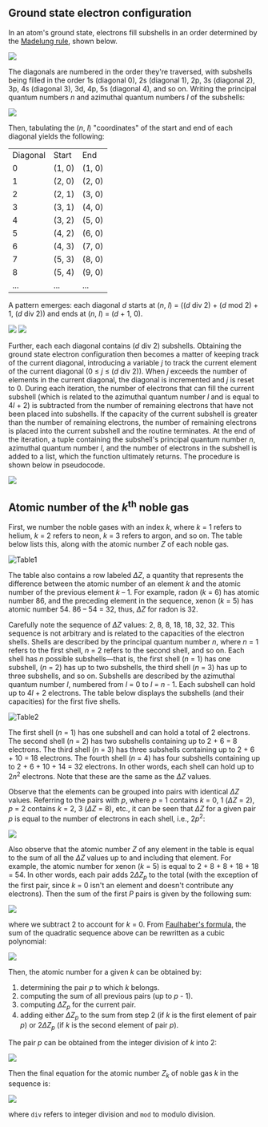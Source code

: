 
## Ground state electron configuration

In an atom's ground state, electrons fill subshells in an order determined by the
[Madelung rule](https://en.wikipedia.org/wiki/Aufbau_principle#Madelung_energy_ordering_rule),
shown below.

<img src="images/madelung_rule.png">

The diagonals are numbered in the order they're traversed, with subshells being
filled in the order 1s (diagonal 0), 2s (diagonal 1), 2p, 3s (diagonal 2),
3p, 4s (diagonal 3), 3d, 4p, 5s (diagonal 4), and so on. Writing the principal
quantum numbers <em>n</em> and azimuthal quantum numbers <em>l</em> of the
subshells:

<img src="images/madelung_table.png">

Then, tabulating the (<em>n</em>, <em>l</em>) "coordinates" of the start and
end of each diagonal yields the following:

<table>
  <tr>
    <td>Diagonal</td>
    <td>Start</td>
    <td>End</td>
  </tr>
  <tr>
    <td>0</td>
    <td>(1, 0)</td>
    <td>(1, 0)</td>
  </tr>
  <tr>
    <td>1</td>
    <td>(2, 0)</td>
    <td>(2, 0)</td>
  </tr>
  <tr>
    <td>2</td>
    <td>(2, 1)</td>
    <td>(3, 0)</td>
  </tr>
  <tr>
    <td>3</td>
    <td>(3, 1)</td>
    <td>(4, 0)</td>
  </tr>
  <tr>
    <td>4</td>
    <td>(3, 2)</td>
    <td>(5, 0)</td>
  </tr>
  <tr>
    <td>5</td>
    <td>(4, 2)</td>
    <td>(6, 0)</td>
  </tr>
  <tr>
    <td>6</td>
    <td>(4, 3)</td>
    <td>(7, 0)</td>
  </tr>
  <tr>
    <td>7</td>
    <td>(5, 3)</td>
    <td>(8, 0)</td>
  </tr>
  <tr>
    <td>8</td>
    <td>(5, 4)</td>
    <td>(9, 0)</td>
  </tr>
  <tr>
    <td>...</td>
    <td>...</td>
    <td>...</td>
  </tr>
</table>

A pattern emerges: each diagonal <em>d</em> starts at (<em>n</em>, <em>l</em>)
= ((<em>d</em> div 2) + (<em>d</em> mod 2) + 1, (<em>d</em> div 2))
and ends at (<em>n</em>, <em>l</em>) = (<em>d</em> + 1, 0).

<img src="images/eqn_start.png">

<img src="images/eqn_end.png">

Further, each each diagonal contains (<em>d</em> div 2) subshells. Obtaining
the ground state electron configuration then becomes a matter of keeping track
of the current diagonal, introducing a variable <em>j</em> to track the current
element of the current diagonal (0 ≤ <em>j</em> ≤ (<em>d</em> div 2)). When
<em>j</em> exceeds the number of elements in the current diagonal, the diagonal
is incremented and <em>j</em> is reset to 0. During each iteration, the number
of electrons that can fill the current subshell (which is related to the
azimuthal quantum number <em>l</em> and is equal to 4<em>l</em> + 2) is
subtracted from the number of remaining electrons that have not been placed
into subshells. If the capacity of the current subshell is greater than the
number of remaining electrons, the number of remaining electrons is placed
into the current subshell and the routine terminates. At the end of the
iteration, a tuple containing the subshell's principal quantum number <em>n</em>,
azimuthal quantum number <em>l</em>, and the number of electrons in the
subshell is added to a list, which the function ultimately returns.
The procedure is shown below in pseudocode.

<img src="images/ground_pseudocode.png">

## Atomic number of the <em>k</em><sup>th</sup> noble gas

First, we number the noble gases with an index <em>k</em>, where <em>k</em> = 1
refers to helium, <em>k</em> = 2 refers to neon, <em>k</em> = 3 refers to argon,
and so on. The table below lists this, along with the atomic number <em>Z</em>
of each noble gas.

![Table1](images/noble_gas_table.png)

The table also contains a row labeled <em>ΔZ</em>, a quantity that represents 
the difference between the atomic number of an element <em>k</em> and the
atomic number of the previous element <em>k</em> – 1. For example, radon
(<em>k</em> = 6) has atomic number 86, and the preceding element in the
sequence, xenon (<em>k</em> = 5) has atomic number 54. 86 – 54 = 32, thus, 
<em>ΔZ</em> for radon is 32.

Carefully note the sequence of <em>ΔZ</em> values: 2, 8, 8, 18, 18, 32, 32.
This sequence is not arbitrary and is related to the capacities of the electron
shells. Shells are described by the principal quantum number <em>n</em>, where
<em>n</em> = 1 refers to the first shell, <em>n</em> = 2 refers to the second
shell, and so on. Each shell has <em>n</em> possible subshells—that is, the
first shell (<em>n</em> = 1) has one subshell, (<em>n</em> = 2) has up to two
subshells, the third shell (<em>n</em> = 3) has up to three subshells, and so
on. Subshells are described by the azimuthal quantum number <em>l</em>,
numbered from <em>l</em> = 0 to <em>l</em> = <em>n</em> - 1. Each subshell can
hold up to 4<em>l</em> + 2 electrons. The table below displays the subshells
(and their capacities) for the first five shells.

![Table2](images/subshell_table.png)

The first shell (<em>n</em> = 1) has one subshell and can hold a total of 2
electrons. The second shell (<em>n</em> = 2) has two subshells containing up to
2 + 6 = 8 electrons. The third shell (<em>n</em> = 3) has three subshells
containing up to 2 + 6 + 10 = 18 electrons. The fourth shell (<em>n</em> = 4)
has four subshells containing up to 2 + 6 + 10 + 14 = 32 electrons. In other
words, each shell can hold up to 2<em>n</em><sup>2</sup> electrons.
Note that these are the same as the <em>ΔZ</em> values.

Observe that the elements can be grouped into pairs with identical
<em>ΔZ</em> values. Referring to the pairs with <em>p</em>, where
<em>p</em> = 1 contains <em>k</em> = 0, 1 (<em>ΔZ</em> = 2), <em>p</em> = 2
contains <em>k</em> = 2, 3 (<em>ΔZ</em> = 8), etc., it can be seen that
<em>ΔZ</em> for a given pair <em>p</em> is equal to the number of electrons
in each shell, i.e., 2<em>p</em><sup>2</sup>:

<img src="images/eqn2.png">

Also observe that the atomic number <em>Z</em> of any element in the table is
equal to the sum of all the <em>ΔZ</em> values up to and including that
element. For example, the atomic number for xenon (<em>k</em> = 5) is equal to
2 + 8 + 8 + 18 + 18 = 54. In other words, each pair adds
2<em>ΔZ<sub>p</sub></em> to the total (with the exception of the first pair,
since <em>k</em> = 0 isn't an element and doesn't contribute any electrons).
Then the sum of the first <em>P</em> pairs is given by the following sum:

<img src="images/eqn3a.png">

where we subtract 2 to account for <em>k</em> = 0. From
[Faulhaber's formula](https://en.wikipedia.org/wiki/Faulhaber%27s_formula),
the sum of the quadratic sequence above can be rewritten as a cubic polynomial:

<img src="images/eqn3b.png">

Then, the atomic number for a given <em>k</em> can be obtained by:

1) determining the pair <em>p</em> to which <em>k</em> belongs.
2) computing the sum of all previous pairs (up to <em>p</em> - 1).
3) computing <em>ΔZ<sub>p</sub></em> for the current pair.
4) adding either <em>ΔZ<sub>p</sub></em> to the sum from step 2 (if
  <em>k</em> is the first element of pair <em>p</em>) or
  2<em>ΔZ<sub>p</sub></em> (if <em>k</em> is the second element of
  pair <em>p</em>).

The pair <em>p</em> can be obtained from the integer division of <em>k</em>
into 2:

<img src="images/p1.png">

Then the final equation for the atomic number <em>Z<sub>k</sub></em> of noble
gas <em>k</em> in the sequence is:

<img src="images/eqn4.png">

where `div` refers to integer division and `mod` to modulo division.
